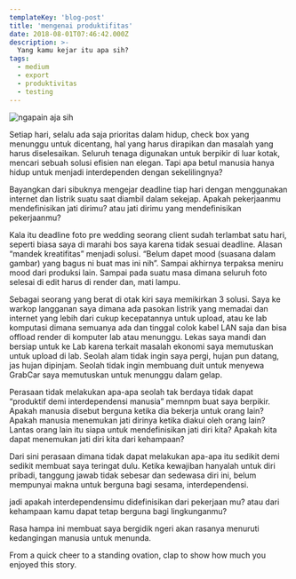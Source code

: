 ```yaml
---
templateKey: 'blog-post'
title: 'mengenai produktifitas'
date: 2018-08-01T07:46:42.000Z
description: >-
  Yang kamu kejar itu apa sih?
tags:
  - medium
  - export
  - produktivitas
  - testing
---
```


![ngapain aja sih](/img/1.jpeg)




Setiap hari, selalu ada saja prioritas dalam hidup, check box yang menunggu
untuk dicentang, hal yang harus dirapikan dan masalah yang harus diselesaikan.
Seluruh tenaga digunakan untuk berpikir di luar kotak, mencari sebuah solusi
efisien nan elegan. Tapi apa betul manusia hanya hidup untuk menjadi
interdependen dengan sekelilingnya?

Bayangkan dari sibuknya mengejar deadline tiap hari dengan menggunakan internet
dan listrik suatu saat diambil dalam sekejap. Apakah pekerjaanmu mendefinisikan
jati dirimu? atau jati dirimu yang mendefinisikan pekerjaanmu?

Kala itu deadline foto pre wedding seorang client sudah terlambat satu hari,
seperti biasa saya di marahi bos saya karena tidak sesuai deadline. Alasan
“mandek kreatifitas” menjadi solusi. “Belum dapet mood (suasana dalam gambar)
yang bagus ni buat mas ini nih”. Sampai akhirnya terpaksa meniru mood dari
produksi lain. Sampai pada suatu masa dimana seluruh foto selesai di edit harus
di render dan, mati lampu.

Sebagai seorang yang berat di otak kiri saya memikirkan 3 solusi. Saya ke warkop
langganan saya dimana ada pasokan listrik yang memadai dan internet yang lebih
dari cukup kecepatannya untuk upload, atau ke lab komputasi dimana semuanya ada
dan tinggal colok kabel LAN saja dan bisa offload render di komputer lab atau
menunggu. Lekas saya mandi dan bersiap untuk ke Lab karena terkait masalah
ekonomi saya memutuskan untuk upload di lab. Seolah alam tidak ingin saya pergi,
hujan pun datang, jas hujan dipinjam. Seolah tidak ingin membuang duit untuk
menyewa GrabCar saya memutuskan untuk menunggu dalam gelap.

Perasaan tidak melakukan apa-apa seolah tak berdaya tidak dapat “produktif demi
interdependensi manusia” memnpm buat saya berpikir. Apakah manusia disebut berguna
ketika dia bekerja untuk orang lain? Apakah manusia menemukan jati dirinya
ketika diakui oleh orang lain? Lantas orang lain itu siapa untuk mendefinisikan
jati diri kita? Apakah kita dapat menemukan jati diri kita dari kehampaan?

Dari sini perasaan dimana tidak dapat melakukan apa-apa itu sedikit demi sedikit
membuat saya teringat dulu. Ketika kewajiban hanyalah untuk diri pribadi,
tanggung jawab tidak sebesar dan sedewasa diri ini, belum mempunyai makna untuk
berguna bagi sesama, interdependensi.

jadi apakah interdependensimu didefinisikan dari pekerjaan mu? atau dari
kehampaan kamu dapat tetap berguna bagi lingkunganmu?

Rasa hampa ini membuat saya bergidik ngeri akan rasanya menuruti kedangingan
manusia untuk menunda.

From a quick cheer to a standing ovation, clap to show how much you enjoyed this
story.


